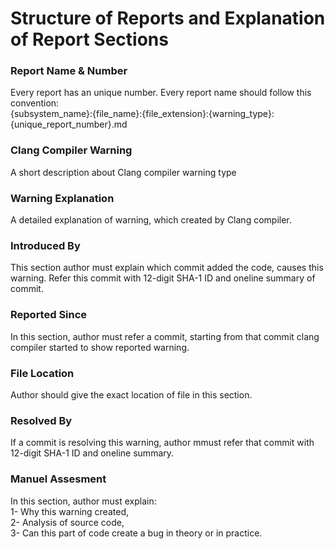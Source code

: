 # Structure of Reports and Explanation of Report Sections #
### Report Name & Number ### 
Every report has an unique number. Every report name should follow this convention:  
{subsystem_name}:{file_name}:{file_extension}:{warning_type}:{unique_report_number}.md
### Clang Compiler Warning ###
A short description about Clang compiler warning type
### Warning Explanation ###
A detailed explanation of warning, which created by Clang compiler.
### Introduced By ###
This section author must explain which commit added the code, causes this warning. Refer this commit with 12-digit SHA-1 ID and oneline summary of commit.
### Reported Since ###
In this section, author must refer a commit, starting from that commit clang compiler started to show reported warning.
### File Location ###
Author should give the exact location of file in this section.
### Resolved By ###
If a commit is resolving this warning, author mmust refer that commit with 12-digit SHA-1 ID and oneline summary.
### Manuel Assesment ###
In this section, author must explain:  
1- Why this warning created,  
2- Analysis of source code,  
3- Can this part of code create a bug in theory or in practice.
